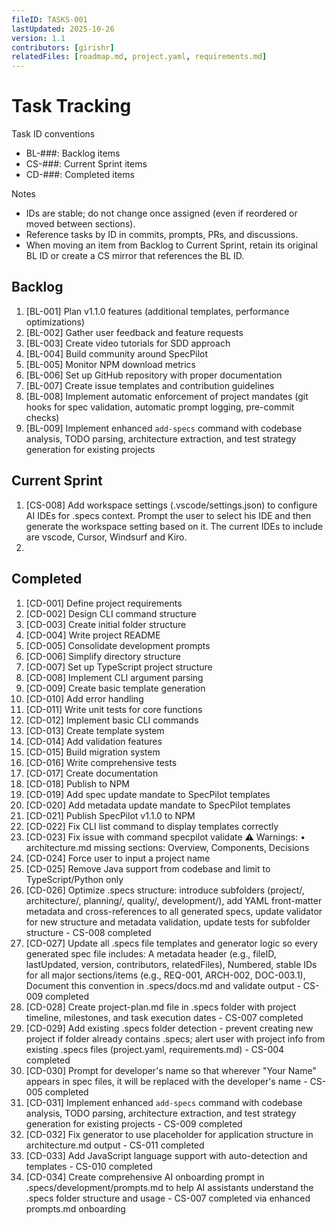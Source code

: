 ```yaml
---
fileID: TASKS-001
lastUpdated: 2025-10-26
version: 1.1
contributors: [girishr]
relatedFiles: [roadmap.md, project.yaml, requirements.md]
---
```


# Task Tracking

Task ID conventions

- BL-###: Backlog items
- CS-###: Current Sprint items
- CD-###: Completed items

Notes

- IDs are stable; do not change once assigned (even if reordered or moved between sections).
- Reference tasks by ID in commits, prompts, PRs, and discussions.
- When moving an item from Backlog to Current Sprint, retain its original BL ID or create a CS mirror that references the BL ID.

## Backlog

1. [BL-001] Plan v1.1.0 features (additional templates, performance optimizations)
2. [BL-002] Gather user feedback and feature requests
3. [BL-003] Create video tutorials for SDD approach
4. [BL-004] Build community around SpecPilot
5. [BL-005] Monitor NPM download metrics
6. [BL-006] Set up GitHub repository with proper documentation
7. [BL-007] Create issue templates and contribution guidelines
8. [BL-008] Implement automatic enforcement of project mandates (git hooks for spec validation, automatic prompt logging, pre-commit checks)
9. [BL-009] Implement enhanced `add-specs` command with codebase analysis, TODO parsing, architecture extraction, and test strategy generation for existing projects

## Current Sprint

1. [CS-008] Add workspace settings (.vscode/settings.json) to configure AI IDEs for .specs context. Prompt the user to select his IDE and then generate the workspace setting based on it. The current IDEs to include are vscode, Cursor, Windsurf and Kiro.
2.

## Completed

1. [CD-001] Define project requirements
2. [CD-002] Design CLI command structure
3. [CD-003] Create initial folder structure
4. [CD-004] Write project README
5. [CD-005] Consolidate development prompts
6. [CD-006] Simplify directory structure
7. [CD-007] Set up TypeScript project structure
8. [CD-008] Implement CLI argument parsing
9. [CD-009] Create basic template generation
10. [CD-010] Add error handling
11. [CD-011] Write unit tests for core functions
12. [CD-012] Implement basic CLI commands
13. [CD-013] Create template system
14. [CD-014] Add validation features
15. [CD-015] Build migration system
16. [CD-016] Write comprehensive tests
17. [CD-017] Create documentation
18. [CD-018] Publish to NPM
19. [CD-019] Add spec update mandate to SpecPilot templates
20. [CD-020] Add metadata update mandate to SpecPilot templates
21. [CD-021] Publish SpecPilot v1.1.0 to NPM
22. [CD-022] Fix CLI list command to display templates correctly
23. [CD-023] Fix issue with command specpilot validate ⚠️ Warnings: • architecture.md missing sections: Overview, Components, Decisions
24. [CD-024] Force user to input a project name
25. [CD-025] Remove Java support from codebase and limit to TypeScript/Python only
26. [CD-026] Optimize .specs structure: introduce subfolders (project/, architecture/, planning/, quality/, development/), add YAML front-matter metadata and cross-references to all generated specs, update validator for new structure and metadata validation, update tests for subfolder structure - CS-008 completed
27. [CD-027] Update all .specs file templates and generator logic so every generated spec file includes: A metadata header (e.g., fileID, lastUpdated, version, contributors, relatedFiles), Numbered, stable IDs for all major sections/items (e.g., REQ-001, ARCH-002, DOC-003.1), Document this convention in .specs/docs.md and validate output - CS-009 completed
28. [CD-028] Create project-plan.md file in .specs folder with project timeline, milestones, and task execution dates - CS-007 completed
29. [CD-029] Add existing .specs folder detection - prevent creating new project if folder already contains .specs; alert user with project info from existing .specs files (project.yaml, requirements.md) - CS-004 completed
30. [CD-030] Prompt for developer's name so that wherever "Your Name" appears in spec files, it will be replaced with the developer's name - CS-005 completed
31. [CD-031] Implement enhanced `add-specs` command with codebase analysis, TODO parsing, architecture extraction, and test strategy generation for existing projects - CS-009 completed
32. [CD-032] Fix generator to use placeholder for application structure in architecture.md output - CS-011 completed
33. [CD-033] Add JavaScript language support with auto-detection and templates - CS-010 completed
34. [CD-034] Create comprehensive AI onboarding prompt in .specs/development/prompts.md to help AI assistants understand the .specs folder structure and usage - CS-007 completed via enhanced prompts.md onboarding
